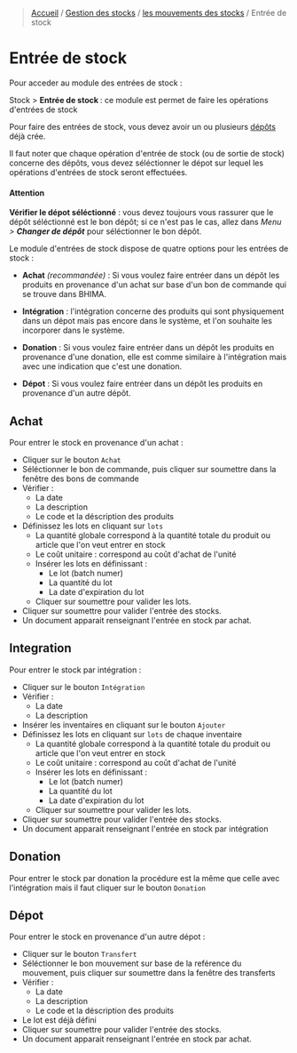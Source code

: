 > [Accueil](../index.md) / [Gestion des stocks](./index.md) / [les mouvements des stocks](./movement.md) / Entrée de stock

# Entrée de stock

Pour acceder au module des entrées de stock :

<div class = "bs-callout bs-callout-success">
  <p>Stock > <strong>Entrée de stock </strong> : ce module est permet de faire les opérations d'entrées de stock
  </p>
</div>

Pour faire des entrées de stock, vous devez avoir un ou plusieurs [dépôts](./depot.md) déjà crée.

Il faut noter que chaque opération d'entrée de stock (ou de sortie de stock) concerne des dépôts, vous devez séléctionner le dépot sur lequel les opérations d'entrées de stock seront effectuées.

<div class = "bs-callout bs-callout-danger">
  <h4>Attention</h4>
  <strong>Vérifier le dépot séléctionné</strong> : vous devez toujours vous rassurer que le dépôt séléctionné est le bon dépôt; si ce n'est pas le cas, allez dans <em>Menu > <strong>Changer de dépôt</strong></em> pour séléctionner le bon dépôt.
</div>

Le module d'entrées de stock dispose de quatre options pour les entrées de stock : 
- **Achat** _(recommandée)_ : Si vous voulez faire entréer dans un dépôt les produits en provenance d'un achat sur base d'un bon de commande qui se trouve dans BHIMA.

- **Intégration** : l'intégration concerne des produits qui sont physiquement dans un dépot mais pas encore dans le système, et l'on souhaite les incorporer dans le système.

- **Donation** : Si vous voulez faire entréer dans un dépôt les produits en provenance d'une donation, elle est comme similaire à l'intégration mais avec une indication que c'est une donation.

- **Dépot** : Si vous voulez faire entréer dans un dépôt les produits en provenance d'un autre dépôt.

## Achat

Pour entrer le stock en provenance d'un achat : 
- Cliquer sur le bouton `Achat`
- Séléctionner le bon de commande, puis cliquer sur soumettre dans la fenêtre des bons de commande
- Vérifier :
    - La date
    - La description
    - Le code et la déscription des produits
- Définissez les lots en cliquant sur `lots`
    - La quantité globale correspond à la quantité totale du produit ou article que l'on veut entrer en stock
    - Le coût unitaire : correspond au coût d'achat de l'unité
    - Insérer les lots en définissant :
        - Le lot (batch numer)
        - La quantité du lot
        - La date d'expiration du lot
    - Cliquer sur soumettre pour valider les lots.
- Cliquer sur soumettre pour valider l'entrée des stocks.
- Un document apparait renseignant l'entrée en stock par achat.

## Integration

Pour entrer le stock par intégration : 
- Cliquer sur le bouton `Intégration`
- Vérifier :
    - La date
    - La description
- Insérer les inventaires en cliquant sur le bouton `Ajouter`
- Définissez les lots en cliquant sur `lots` de chaque inventaire
    - La quantité globale correspond à la quantité totale du produit ou article que l'on veut entrer en stock
    - Le coût unitaire : correspond au coût d'achat de l'unité
    - Insérer les lots en définissant :
        - Le lot (batch numer)
        - La quantité du lot
        - La date d'expiration du lot
    - Cliquer sur soumettre pour valider les lots.
- Cliquer sur soumettre pour valider l'entrée des stocks.
- Un document apparait renseignant l'entrée en stock par intégration

## Donation

Pour entrer le stock par donation la procédure est la même que celle avec l'intégration mais il faut cliquer sur le bouton `Donation`

## Dépot

Pour entrer le stock en provenance d'un autre dépot : 
- Cliquer sur le bouton `Transfert`
- Séléctionner le bon mouvement sur base de la reférence du mouvement, puis cliquer sur soumettre dans la fenêtre des transferts
- Vérifier :
    - La date
    - La description
    - Le code et la déscription des produits
- Le lot est déjà défini
- Cliquer sur soumettre pour valider l'entrée des stocks.
- Un document apparait renseignant l'entrée en stock par achat.

